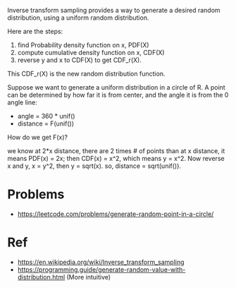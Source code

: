 Inverse transform sampling provides a way to generate a desired random distribution, using a uniform random distribution.

Here are the steps:
1. find Probability density function on x, PDF(X)
1. compute cumulative density function on x, CDF(X)
1. reverse y and x to CDF(X) to get CDF_r(X).

This CDF_r(X) is the new random distribution function.

Suppose we want to generate a uniform distribution in a circle of R. A point can be determined by how far it is from center,
and the angle it is from the 0 angle line:
* angle = 360 * unif()
* distance = F(unif())

How do we get F(x)?

we know at 2*x distance, there are 2 times # of points than at x distance, it means PDF(x) = 2x;
then CDF(x) = x^2, which means y = x^2. Now reverse x and y, x = y^2, then y = sqrt(x).
so, distance = sqrt(unif()).

# Problems
* https://leetcode.com/problems/generate-random-point-in-a-circle/

# Ref
* https://en.wikipedia.org/wiki/Inverse_transform_sampling
* https://programming.guide/generate-random-value-with-distribution.html (More intuitive)
